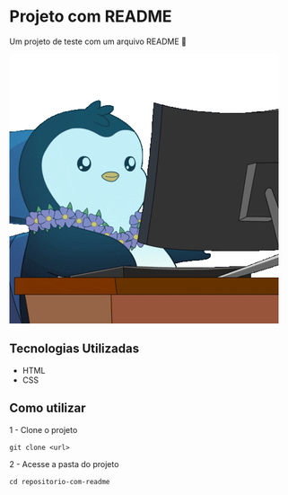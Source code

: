 # Projeto com README
Um projeto de teste com um arquivo README 🚀

<img src="./Pinguim Programando.gif" alt="gif pinguim programando">

## Tecnologias Utilizadas 
- HTML
- CSS

## Como utilizar

1 - Clone o projeto

```
git clone <url>
```

2 - Acesse a pasta do projeto

```
cd repositorio-com-readme
```